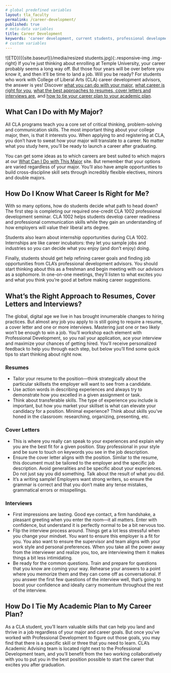 ```yaml
---
# global predefined variables
layout: tla_faculty
permalink: /career-development/
published: true
# meta-data variables
title: Career Development
keywords: 'career development, current students, professional development'
# custom variables
---
```

![ETD]({{site.baseurl}}/media/resized students.jpg){:.responsive-img .img-right}
If you’re just thinking about enrolling at Temple University, your career probably seems a long way off. But those four years will be over before you know it, and then it’ll be time to land a job. Will you be ready? For students who work with College of Liberal Arts (CLA) career development advisors, the answer is yes! Discover [what you can do with your major](#what-can-i-do-with-my-major), [what career is right for you](#how-do-i-know-what-career-is-right-for-me), [what the best approaches to resumes, cover letters and interviews are](#whats-the-right-approach-to-resumes-cover-letters-and-interviews), and [how to tie your career plan to your academic plan](#how-do-i-tie-my-academic-plan-to-my-career-plan).

## What Can I Do with My Major?
All CLA programs teach you a core set of critical thinking, problem-solving and communication skills. The most important thing about your college major, then, is that it interests you. When applying to and registering at CLA, you don’t have to sweat how your major will translate to a career. No matter what you study here, you’ll be ready to launch a career after graduating.

You can get some ideas as to which careers are best suited to which majors at our [What Can I Do with This Major](http://whatcanidowiththismajor.com/info.html) site. But remember that your options are varied regardless of your major. You’ll also have ample opportunities to build cross-discipline skill sets through incredibly flexible electives, minors and double majors.

## How Do I Know What Career Is Right for Me?
With so many options, how do students decide what path to head down? The first step is completing our required one-credit CLA 1002 professional development seminar. CLA 1002 helps students develop career readiness and professional communication skills while they gain an understanding of how employers will value their liberal arts degree. 

Students also learn about internship opportunities during CLA 1002. Internships are like career incubators: they let you sample jobs and industries so you can decide what you enjoy (and don’t enjoy) doing.

Finally, students should get help refining career goals and finding job opportunities from CLA’s professional development advisors. You should start thinking about this as a freshman and begin meeting with our advisors as a sophomore. In one-on-one meetings, they’ll listen to what excites you and what you think you’re good at before making career suggestions.

## What’s the Right Approach to Resumes, Cover Letters and Interviews?
The global, digital age we live in has brought innumerable changes to hiring practices. But almost any job you apply to is still going to require a resume, a cover letter and one or more interviews. Mastering just one or two likely won’t be enough to win a job. You’ll workshop each element with Professional Development, so you nail your application, ace your interview and maximize your chances of getting hired. You’ll receive personalized feedback to help you through each step, but below you’ll find some quick tips to start thinking about right now.

### Resumes
- Tailor your resume to the position—think strategically about the particular skillsets the employer will want to see from a candidate. 
- Use action words in describing experiences and always try to demonstrate how you excelled in a given assignment or task.
- Think about transferable skills. The type of experience you include is important, but how you market your skillset is what can elevate your candidacy for a position. Minimal experience?  Think about skills you’ve honed in the classroom: researching, organizing, presenting, etc. 

### Cover Letters
- This is where you really can speak to your experiences and explain why you are the best fit for a given position. Stay professional in your style and be sure to touch on keywords you see in the job description. 
- Ensure the cover letter aligns with the position. Similar to the resume, this document must be tailored to the employer and the specific job description. Avoid generalities and be specific about your experiences. Do not just say you did something. Talk about the result of what you did.
- It’s a writing sample! Employers want strong writers, so ensure the grammar is correct and that you don’t make any tense mistakes, grammatical errors or misspellings.

### Interviews
- First impressions are lasting. Good eye contact, a firm handshake, a pleasant greeting when you enter the room—it all matters. Enter with confidence, but understand it is perfectly normal to be a bit nervous too. 
- Flip the interview process around. Things get a lot less stressful when you change your mindset. You want to ensure this employer is a fit for you. You also want to ensure the supervisor and team aligns with your work style and personal preferences. When you take all the power away from the interviewer and realize you, too, are interviewing them it makes things a bit less intimidating.
- Be ready for the common questions. Train and prepare for questions that you know are coming your way. Rehearse your answers to a point where you memorize them and they can come off as conversational. If you answer the first few questions of the interview well, that’s going to boost your confidence and ideally carry momentum throughout the rest of the interview.

## How Do I Tie My Academic Plan to My Career Plan?
As a CLA student, you’ll learn valuable skills that can help you land and thrive in a job regardless of your major and career goals. But once you’ve worked with Professional Development to figure out those goals, you may find that there is a specific skill or three that you need to learn. CLA’s Academic Advising  team is located right next to the Professional Development team, and you’ll benefit from the two working collaboratively with you to put you in the best position possible to start the career that excites you after graduation.

